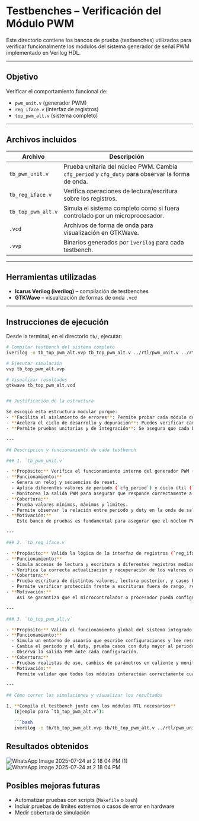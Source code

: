 # Testbenches – Verificación del Módulo PWM

Este directorio contiene los bancos de prueba (testbenches) utilizados para verificar funcionalmente los módulos del sistema generador de señal PWM implementado en Verilog HDL.

---

## Objetivo

Verificar el comportamiento funcional de:

- `pwm_unit.v` (generador PWM)
- `reg_iface.v` (interfaz de registros)
- `top_pwm_alt.v` (sistema completo)

---

## Archivos incluidos

| Archivo               | Descripción                                                                 |
|-----------------------|-----------------------------------------------------------------------------|
| `tb_pwm_unit.v`       | Prueba unitaria del núcleo PWM. Cambia `cfg_period` y `cfg_duty` para observar la forma de onda. |
| `tb_reg_iface.v`      | Verifica operaciones de lectura/escritura sobre los registros.              |
| `tb_top_pwm_alt.v`    | Simula el sistema completo como si fuera controlado por un microprocesador. |
| `.vcd`                | Archivos de forma de onda para visualización en GTKWave.                   |
| `.vvp`                | Binarios generados por `iverilog` para cada testbench.                     |

---

## Herramientas utilizadas

- **Icarus Verilog (iverilog)** – compilación de testbenches
- **GTKWave** – visualización de formas de onda `.vcd`

---

## Instrucciones de ejecución

Desde la terminal, en el directorio `tb/`, ejecutar:

```bash
# Compilar testbench del sistema completo
iverilog -o tb_top_pwm_alt.vvp tb_top_pwm_alt.v ../rtl/pwm_unit.v ../rtl/reg_iface.v ../rtl/top_pwm_alt.v

# Ejecutar simulación
vvp tb_top_pwm_alt.vvp

# Visualizar resultados
gtkwave tb_top_pwm_alt.vcd


## Justificación de la estructura

Se escogió esta estructura modular porque:
- **Facilita el aislamiento de errores**: Permite probar cada módulo de forma individual antes de hacer una integración completa.
- **Acelera el ciclo de desarrollo y depuración**: Puedes verificar cambios en un solo bloque antes de probar todo el sistema.
- **Permite pruebas unitarias y de integración**: Se asegura que cada bloque cumple su función por separado y luego integrado.

---

## Descripción y funcionamiento de cada testbench

### 1. `tb_pwm_unit.v`

- **Propósito:** Verifica el funcionamiento interno del generador PWM (`pwm_unit`).
- **Funcionamiento:**
  - Genera un reloj y secuencias de reset.
  - Aplica diferentes valores de periodo (`cfg_period`) y ciclo útil (`cfg_duty`).
  - Monitorea la salida PWM para asegurar que responde correctamente a los cambios.
- **Cobertura:**
  - Prueba valores mínimos, máximos y límites.
  - Permite observar la relación entre periodo y duty en la onda de salida.
- **Motivación:**  
    Este banco de pruebas es fundamental para asegurar que el núcleo PWM funciona correctamente antes de ser integrado.

---

### 2. `tb_reg_iface.v`

- **Propósito:** Valida la lógica de la interfaz de registros (`reg_iface`).
- **Funcionamiento:**
  - Simula accesos de lectura y escritura a diferentes registros mediante señales de bus (`addr_i`, `wr_en_i`, `rd_en_i`, etc).
  - Verifica la correcta actualización y recuperación de los valores de control y estado.
- **Cobertura:**
  - Prueba escritura de distintos valores, lectura posterior, y casos borde.
  - Permite verificar protección frente a escrituras fuera de rango, reset, etc.
- **Motivación:**  
    Así se garantiza que el microcontrolador o procesador pueda configurar y leer el periférico de forma robusta.

---

### 3. `tb_top_pwm_alt.v`

- **Propósito:** Valida el funcionamiento global del sistema integrado (`top_pwm_alt`).
- **Funcionamiento:**
  - Simula un entorno de usuario que escribe configuraciones y lee resultados del periférico completo.
  - Cambia el periodo y el duty, prueba casos con duty mayor al periodo, y lee el registro de estado.
  - Observa la salida PWM ante cada configuración.
- **Cobertura:**
  - Pruebas realistas de uso, cambios de parámetros en caliente y monitoreo de flags de error.
- **Motivación:**  
    Permite validar que todos los módulos interactúan correctamente cuando se integran.

---

## Cómo correr las simulaciones y visualizar los resultados

1. **Compila el testbench junto con los módulos RTL necesarios**  
   (Ejemplo para `tb_top_pwm_alt.v`):

   ```bash
   iverilog -o tb/tb_top_pwm_alt.vvp tb/tb_top_pwm_alt.v ../rtl/pwm_unit.v ../rtl/reg_iface.v ../rtl/top_pwm_alt.v
   ```

## Resultados obtenidos
![WhatsApp Image 2025-07-24 at 2 18 04 PM (1)](https://github.com/user-attachments/assets/fb01aab4-2704-4f95-9002-32f2b54ce0b3)
![WhatsApp Image 2025-07-24 at 2 18 04 PM](https://github.com/user-attachments/assets/8f61afef-4dd3-4f12-874c-e48f63fe6559)

## Posibles mejoras futuras
- Automatizar pruebas con scripts (`Makefile` o `bash`)
- Incluir pruebas de límites extremos o casos de error en hardware
- Medir cobertura de simulación
